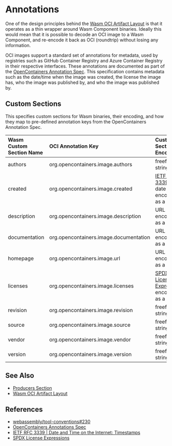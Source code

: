 # Annotations

One of the design principles behind the [Wasm OCI Artifact
Layout](https://tag-runtime.cncf.io/wgs/wasm/deliverables/wasm-oci-artifact/) is
that it operates as a thin wrapper around Wasm Component binaries. Ideally this
would mean that it is possible to decode an OCI image to a Wasm Component, and
re-encode it back as OCI (roundtrip) without losing any information.
 
OCI images support a standard set of annotations for metadata, used by
registries such as GitHub Container Registry and Azure Container Registry in
their respective interfaces. These annotations are documented as part of the
[OpenContainers Annotation
Spec](https://specs.opencontainers.org/image-spec/annotations/). This
specification contains metadata such as the date/time when the image was
created, the license the image has, who the image was published by, and who the
image was published by.

## Custom Sections

This specifies custom sections for Wasm binaries, their encoding, and how they
map to pre-defined annotation keys from the OpenContainers Annotation Spec.

| Wasm Custom Section Name | OCI Annotation Key                     | Custom Section Encoding                                                                                                 |
| :----------------------- | :------------------------------------- | :---------------------------------------------------------------------------------------------------------------------- |
| authors                  | org.opencontainers.image.authors       | freeform string                                                                                                         |
| created                  | org.opencontainers.image.created       | [IETF RFC 3339](https://tools.ietf.org/html/rfc3339#section-5.6) date-time encoded as a string                          |
| description              | org.opencontainers.image.description   | URL encoded as a string                                                                                                 |
| documentation            | org.opencontainers.image.documentation | URL encoded as a string                                                                                                 |
| homepage                 | org.opencontainers.image.url           | URL encoded as a string                                                                                                 |
| licenses                 | org.opencontainers.image.licenses      | [SPDX License Expression](https://spdx.github.io/spdx-spec/v3.0.1/annexes/spdx-license-expressions) encoded as a string |
| revision                 | org.opencontainers.image.revision      | freeform string                                                                                                         |
| source                   | org.opencontainers.image.source        | freeform string                                                                                                         |
| vendor                   | org.opencontainers.image.vendor        | freeform string                                                                                                         |
| version                  | org.opencontainers.image.version       | freeform string                                                                                                         |

## See Also

- [Producers Section](./ProducersSection.md)
- [Wasm OCI Artifact Layout](https://tag-runtime.cncf.io/wgs/wasm/deliverables/wasm-oci-artifact/)

## References

- [webassembly/tool-conventions#230](https://github.com/WebAssembly/tool-conventions/issues/230)
- [OpenContainers Annotations Spec](https://specs.opencontainers.org/image-spec/annotations/)
- [IETF RFC 3339 | Date and Time on the Internet: Timestamps](https://tools.ietf.org/html/rfc3339)
- [SPDX License Expressions](https://spdx.github.io/spdx-spec/v3.0.1/annexes/spdx-license-expressions)
